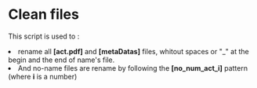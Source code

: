# Clean files

This script is used to :
<li>rename all <b>[act.pdf]</b> and <b>[metaDatas]</b> files, 
whitout spaces or "_" at the begin and the end of name's file. </li>
<li>And no-name files are rename by following the <b>[no_num_act_i]</b> pattern (where <b>i</b> is a number)</li>


